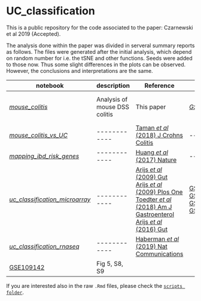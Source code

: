 # UC_classification
This is a public repository for the code associated to the paper: Czarnewski et al 2019 (Accepted).

The analysis done within the paper was divided in serveral summary reports as follows. The files were generated after the initial analysis, which depend on random number for i.e. the tSNE and other functions. Seeds were added to those now. Thus some slight differences in the plots can be observed. However, the conclusions and interpretations are the same.

notebook | description | Reference | GEO | figure  
---------| ------------| ----------| ----| ------
[*mouse_colitis*](https://czarnewski.github.io/uc_classification/docs/analysis_mouse_colitis.html) | Analysis of mouse DSS colitis | This paper | [*GSE131032*](https://www.ncbi.nlm.nih.gov/geo/query/acc.cgi?acc=GSE131032) | Fig 2a-c, S3, S4
[*mouse_colitis_vs_UC*](https://czarnewski.github.io/uc_classification/docs/mouse_colitis_vs_uc.html)| ------------| [Taman *et al* (2018) J Crohns Colitis](https://academic.oup.com/ecco-jcc/article/12/3/327/4430591)| ----| Fig 2d-e
[*mapping_ibd_risk_genes*](https://czarnewski.github.io/uc_classification/docs/mapping_ibd_risk_genes.html)| ------------| [Huang *et al* (2017) Nature](https://www.nature.com/articles/nature22969)| ----| Fig S5
[*uc_classification_microarray*](https://czarnewski.github.io/uc_classification/docs/uc_classification_microarray.html)| ------------| [Arijs *et al* (2009) Gut](https://gut.bmj.com/content/58/12/1612.long)<br>[Arijs *et al* (2009) Plos One](https://journals.plos.org/plosone/article?id=10.1371/journal.pone.0007984)<br>[Toedter *et al* (2018) Am J Gastroenterol](https://insights.ovid.com/pubmed?pmid=21448149)<br>[Arijs *et al* (2016) Gut](http://gut.bmj.com/cgi/pmidlookup?view=long&pmid=27802155)| [GSE12251](https://www.ncbi.nlm.nih.gov/geo/query/acc.cgi?acc=GSE12251)<br>[GSE16879](https://www.ncbi.nlm.nih.gov/geo/query/acc.cgi?acc=GSE16879)<br>[GSE23597](https://www.ncbi.nlm.nih.gov/geo/query/acc.cgi?acc=GSE23597)<br>[GSE73661](https://www.ncbi.nlm.nih.gov/geo/query/acc.cgi?acc=GSE73661)| Fig 1, 3, 4, 5, S1, S6, S7, S8
[*uc_classification_rnaseq*](https://czarnewski.github.io/uc_classification/docs/uc_classification_rnaseq.html)| ------------| [Haberman *et al* (2019) Nat Communications](https://www.nature.com/articles/s41467-018-07841-3)
| [GSE109142](https://www.ncbi.nlm.nih.gov/geo/query/acc.cgi?acc=GSE109142)| Fig 5, S8, S9


If you are interested also in the raw `.Rmd` files, please check the [`scripts folder`](https://czarnewski.github.io/uc_classification/scripts).

